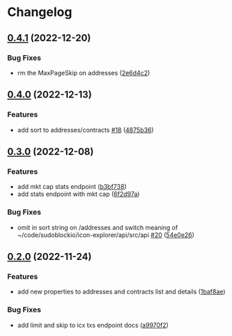 # Changelog

## [0.4.1](https://github.com/sudoblockio/icon-go-api/compare/v0.4.0...v0.4.1) (2022-12-20)


### Bug Fixes

* rm the MaxPageSkip on addresses ([2e6d4c2](https://github.com/sudoblockio/icon-go-api/commit/2e6d4c294ecaa08caa9612c1ffef23f8f7beed70))

## [0.4.0](https://github.com/sudoblockio/icon-go-api/compare/v0.3.0...v0.4.0) (2022-12-13)


### Features

* add sort to addresses/contracts [#18](https://github.com/sudoblockio/icon-go-api/issues/18) ([4875b36](https://github.com/sudoblockio/icon-go-api/commit/4875b366e8d782117384cae68cc92f5a399340cd))

## [0.3.0](https://github.com/sudoblockio/icon-go-api/compare/v0.2.0...v0.3.0) (2022-12-08)


### Features

* add mkt cap stats endpoint ([b3bf738](https://github.com/sudoblockio/icon-go-api/commit/b3bf73882bb3271d2b26f665e68a67edf7d20e23))
* add stats endpoint with mkt cap ([6f2d97a](https://github.com/sudoblockio/icon-go-api/commit/6f2d97a43e48d2363d6d214ad5f53b922cc53638))


### Bug Fixes

* omit  in sort string on /addresses and switch meaning of ~/code/sudoblockio/icon-explorer/api/src/api [#20](https://github.com/sudoblockio/icon-go-api/issues/20) ([54e0e26](https://github.com/sudoblockio/icon-go-api/commit/54e0e26f15a19a4b78f5d932bd2fd15e9d98a1b8))

## [0.2.0](https://github.com/sudoblockio/icon-go-api/compare/v0.1.6...v0.2.0) (2022-11-24)


### Features

* add new properties to addresses and contracts list and details ([1baf8ae](https://github.com/sudoblockio/icon-go-api/commit/1baf8ae15d71c9ea24dbb1d77c069ea1b54dd8d9))


### Bug Fixes

* add limit and skip to icx txs endpoint docs ([a9970f2](https://github.com/sudoblockio/icon-go-api/commit/a9970f27cf40fd6564b51809d7e2f3c90e9d7719))
